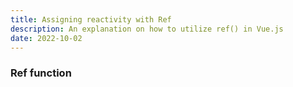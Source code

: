 ```yaml
---
title: Assigning reactivity with Ref
description: An explanation on how to utilize ref() in Vue.js
date: 2022-10-02
---
```


### Ref function
